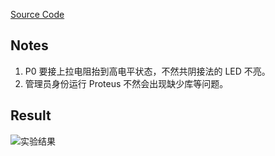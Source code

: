 [Source Code](./proj.a51)

## Notes

1. P0 要接上拉电阻抬到高电平状态，不然共阴接法的 LED 不亮。
2. 管理员身份运行 Proteus 不然会出现缺少库等问题。

## Result

![实验结果](./result.gif)
